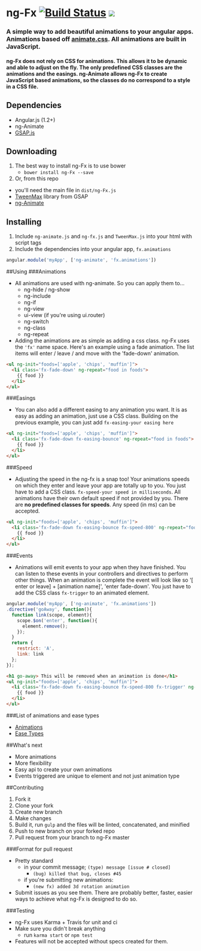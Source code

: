 ng-Fx    [![Build Status](https://travis-ci.org/Hendrixer/ng-Fx.svg?branch=master)](https://travis-ci.org/Hendrixer/ng-Fx)   <img src="http://img.shields.io/badge/Built%20with-Gulp-red.svg" />
===============

### A simple way to add beautiful animations to your angular apps. Animations based off [animate.css](http://daneden.github.io/animate.css/). All animations are built in JavaScript.

#### ng-Fx does not rely on CSS for animations. This allows it to be dynamic and able to adjust on the fly. The only predefined CSS classes are the animations and the easings. ng-Animate allows ng-Fx to create JavaScript based animations, so the classes do no correspond to a style in a CSS file.

## Dependencies
+ Angular.js (1.2+)
+ ng-Animate
+ [GSAP.js](http://www.greensock.com/gsap-js/)

## Downloading
1. The best way to install ng-Fx is to use bower
    + ```bower install ng-Fx --save```
2. Or, from this repo
  + you'll need the main file in ```dist/ng-Fx.js```
  + [TweenMax](https://github.com/greensock/GreenSock-JS/) library from GSAP
  + [ng-Animate](http://google.com)

## Installing
1. Include ```ng-animate.js``` and ```ng-fx.js``` and ```TweenMax.js``` into your html with script tags
2. Include the dependencies into your angular app,  ```fx.animations```
```javascript
angular.module('myApp', ['ng-animate', 'fx.animations'])
```
##Using
###Animations
+ All animations are used with ng-animate. So you can apply them to...
  + ng-hide / ng-show
  + ng-include
  + ng-if
  + ng-view
  + ui-view (if you're using ui.router)
  + ng-switch
  + ng-class
  + ng-repeat
+ Adding the animations are as simple as adding a css class. ng-Fx uses the ```'fx'``` name space. Here's an example using a fade animation. The list items will enter / leave / and move with the 'fade-down' animation.
``` html
<ul ng-init="foods=['apple', 'chips', 'muffin']">
  <li class='fx-fade-down' ng-repeat="food in foods">
    {{ food }}
  </li>
</ul>
```
###Easings
+ You can also add a different easing to any animation you want. It is as easy as adding an animation, just use a CSS class. Building on the previous example, you can just add ```fx-easing-your easing here```
``` html
<ul ng-init="foods=['apple', 'chips', 'muffin']">
  <li class='fx-fade-down fx-easing-bounce' ng-repeat="food in foods">
    {{ food }}
  </li>
</ul>
```
###Speed
+ Adjusting the speed in the ng-fx is a snap too! Your animations speeds on which they enter and leave your app are totally up to you. You just have to add a CSS class. ```fx-speed-your speed in milliseconds```. All animations have their own default speed if not provided by you. There are __no predefined classes for speeds__. Any speed (in ms) can be accepted.
``` html
<ul ng-init="foods=['apple', 'chips', 'muffin']">
  <li class='fx-fade-down fx-easing-bounce fx-speed-800' ng-repeat="food in foods">
    {{ food }}
  </li>
</ul>
```
###Events
+ Animations will emit events to your app when they have finished. You can listen to these events in your controllers and directives to perform other things. When an animation is complete the event will look like so '[ enter or leave] + [animation name]', 'enter fade-down'. You just have to add the CSS class ```fx-trigger``` to an animated element.
``` javascript
angular.module('myApp', ['ng-animate', 'fx.animations'])
.directive('goAway', function(){
  function link(scope, element){
    scope.$on('enter', function(){
      element.remove();
    });
  }
  return {
    restrict: 'A',
    link: link
  };
});
```
``` html
<h1 go-away> This will be removed when an animation is done</h1>
<ul ng-init="foods=['apple', 'chips', 'muffin']">
  <li class='fx-fade-down fx-easing-bounce fx-speed-800 fx-trigger' ng-repeat="food in foods">
    {{ food }}
  </li>
</ul>
```
###List of animations and ease types
+ [Animations](https://github.com/Hendrixer/ng-Fx/blob/master/animationList.txt)
+ [Ease Types](https://github.com/Hendrixer/ng-Fx/blob/master/easingList.txt)

##What's next
+ More animations
+ More flexibility
+ Easy api to create your own animations
+ Events triggered are unique to element and not just animation type

##Contributing
1. Fork it
2. Clone your fork
3. Create new branch
4. Make changes
5. Build it, run ```gulp``` and the files will be linted, concatenated, and minified
5. Push to new branch on your forked repo
6. Pull request from your branch to ng-Fx master

###Format for pull request
+ Pretty standard
  + in your commit message; ```(type) message [issue # closed]```
    + ```(bug) killed that bug, closes #45```
  + if you're submitting new animations:
    + ```(new fx) added 3d rotation animation ```
+ Submit issues as you see them. There are probably better, faster, easier ways to achieve what ng-Fx is designed to do so.

###Testing
+ ng-Fx uses Karma + Travis for unit and ci
+ Make sure you didn't break anything
  + run ```karma start``` or ```npm test```
+ Features will not be accepted without specs created for them.
